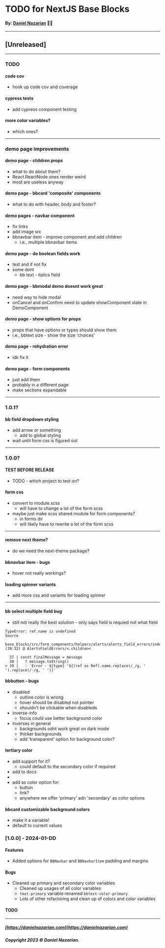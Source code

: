 # TODO for NextJS Base Blocks
#### By: [Daniel Nazarian](https://danielnazarian) 🐧👹

-------------------------------------------------------
## [Unreleased]
------

### TODO

#### code cov
- hook up code cov and coverage


#### cypress tests
- add cypress component testing


#### more color variables?
- which ones?


----
### demo page improvements


#### demo page - children props
- what to do about them?
- React.ReactNode ones render weird
- most are useless anyway


#### demo page - bbcard 'composite' components
- what to do with header, body and footer?


#### demo pages - navbar component
- fix links
- add image src
- bbnavbar item - improve component and add children
  - i.e., multiple bbnavbar items


#### demo page - do boolean fields work
- test and if not fix
- some dont
  - bb text - italics field




#### demo page - bbmodal demo doesnt work great
- need way to hide modal
- onCancel and onConfirm need to update showComponent state in DemoComponent


#### demo page - show options for props
- props that have options or types should show them
- i.e., bbtext size - show the size 'choices'


#### demo page - rehydration error
- idk fix it


#### demo page - form components
- just add them
- probably in a different page
- make sections expandable


----
### 1.0.1?


#### bb field dropdown styling
- add arrow or something
  - add to global styling
- wait until form css is figured out



----
### 1.0.0?


#### TEST BEFORE RELEASE
- TODO - which project to test on?


#### form css
- convert to module.scss
  - will have to change a lot of the form scss
- maybe just make scss shared module for form components?
  - in forms dir
  - will likely have to rewrite a lot of the form scss


----

#### remove next theme?
- do we need the next-theme package?


#### bbnavbar item - bugs
- hover not really workings?



#### loading spinner variants
- add more css and variants for loading spinner



---

#### bb select multiple field bug
- still not really the best solution - only says field is requied not what field

```
TypeError: ref.name is undefined
Source

base_blocks/src/form_components/helpers/alerts/alerts_field_errors/index.tsx (39:32) @ AlertsFieldErrors/<.children<

  37 | const finalMessage = message
  38 |   ? message.toString()
> 39 |   : `Error - ${type} '${(ref as Ref).name.replace(/_/g, ' ').replace(/-/g, ' ')}'
```


#### bbbutton - bugs
- disabled
  - outline color is wrong
  - hover should be disabled not pointer
  - shouldn't be clickable when disableds
- inverse-info
  - focus could use better background color
- inverses in general
  - backgrounds odnt work great on dark mode
  - thicker backgrounds
  - add 'transparent' option for background color?



#### tertiary color
- add support for it?
  - could default to the secondary color if required
- add to docs
-
- add as color option for:
  - button
  - link?
  - anywhere we offer 'primary' adn 'secondary' as color options



#### bbcard customizable background colors
- make it a variable!
- default to current values



### [1.0.0] - 2024-01-DD
#### Features
- Added options for `BBNavbar` and `BBNavbarItem` padding and margins
#### Bugs
- Cleaned up primary and secondary color variables
  - Cleaned up usages of all color variables
  - `text-primary` variable renamed `bbtext-color-primary`
  - Lots of other refactoring and clean up of colors and color variables
#### TODO

-------------------------------------------------------

##### [https://danielnazarian.com](https://danielnazarian.com)
##### Copyright 2023 © Daniel Nazarian.
